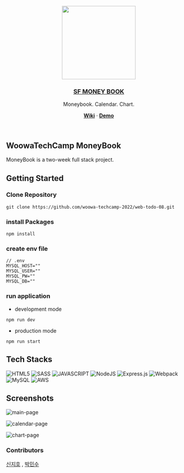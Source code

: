 <p align="center">
  <a href="https://github.com/woowa-techcamp-2022/web-moneybook-04">
    <img src="https://user-images.githubusercontent.com/60956392/181207421-2e4e5842-b6e7-45ec-a4f8-6bb9061d9c9e.png" height="200">
    <h3 align="center">SF MONEY BOOK </h3>
  </a>
</p>

<p align="center">
   Moneybook. Calendar. Chart.
</p>

<p align="center">
  <a href="https://github.com/woowa-techcamp-2022/web-moneybook-04/wiki"><strong>Wiki</strong></a> ·
  <a href="http://13.209.183.185/"><strong>Demo</strong></a>
</p>
<br/>

## WoowaTechCamp MoneyBook

MoneyBook is a two-week full stack project.

## Getting Started

### Clone Repository

```
git clone https://github.com/woowa-techcamp-2022/web-todo-08.git
```

### install Packages

```
npm install
```

### create env file

```
// .env
MYSQL_HOST=""
MYSQL_USER=""
MYSQL_PW=""
MYSQL_DB=""
```

### run application

- development mode

```
npm run dev
```

- production mode

```
npm run start
```

## Tech Stacks

![HTML5](https://img.shields.io/badge/html5-%23E34F26.svg?style=for-the-badge&logo=html5&logoColor=white)
![SASS](https://img.shields.io/badge/SASS-hotpink.svg?style=for-the-badge&logo=SASS&logoColor=white)
![JAVASCRIPT](https://img.shields.io/badge/JavaScript-F7DF1E?style=for-the-badge&logo=javascript&logoColor=black)
![NodeJS](https://img.shields.io/badge/node.js-%2343853D.svg?style=for-the-badge&logo=node.js&logoColor=white)
![Express.js](https://img.shields.io/badge/express.js-%23404d59.svg?style=for-the-badge&logo=express&logoColor=%2361DAFB)
![Webpack](https://img.shields.io/badge/webpack-%238DD6F9.svg?style=for-the-badge&logo=webpack&logoColor=black)
![MySQL](https://img.shields.io/badge/mysql-%2300f.svg?style=for-the-badge&logo=mysql&logoColor=white)
![AWS](https://img.shields.io/badge/AWS-%23FF9900.svg?style=for-the-badge&logo=amazon-aws&logoColor=white)

## Screenshots
![main-page](https://user-images.githubusercontent.com/60956392/182305121-419852a7-ccac-413f-884e-972739205e77.png)

![calendar-page](https://user-images.githubusercontent.com/60956392/182305141-f528ac48-7cd8-417d-bbd1-0e20167946fd.png)

![chart-page](https://user-images.githubusercontent.com/60956392/182305163-61ae37ed-c3fc-4d2f-b03b-f5d6b94f2ea6.png)


### Contributors

[신지호](https://github.com/Zih0) , [박민수](https://github.com/minsu-zip)
